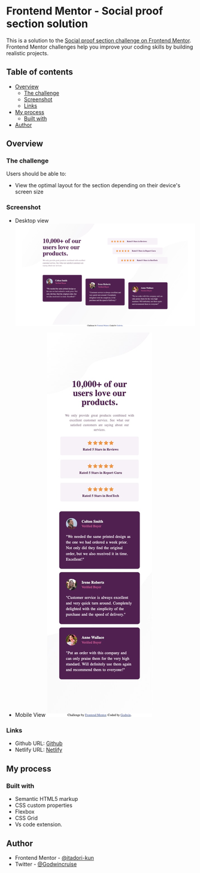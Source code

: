 # Frontend Mentor - Social proof section solution

This is a solution to the [Social proof section challenge on Frontend Mentor](https://www.frontendmentor.io/challenges/social-proof-section-6e0qTv_bA). Frontend Mentor challenges help you improve your coding skills by building realistic projects. 

## Table of contents

- [Overview](#overview)
  - [The challenge](#the-challenge)
  - [Screenshot](#screenshot)
  - [Links](#links)
- [My process](#my-process)
  - [Built with](#built-with)
- [Author](#author)


## Overview

### The challenge

Users should be able to:

- View the optimal layout for the section depending on their device's screen size

### Screenshot
- Desktop view
![](./screenshot/Frontend-Mentor-Social-proof-section-DesktopSc.jpeg)

- Mobile View
![](./screenshot/Frontend-Mentor-Social-proof-section-MobileSc.jpeg)


### Links

- Github URL: [Github](https://github.com/itadori-kun/social-proof-section.git)
- Netlify URL: [Netlify](https://social-proof-section-preview.netlify.app/)

## My process

### Built with

- Semantic HTML5 markup
- CSS custom properties
- Flexbox
- CSS Grid
- Vs code extension.


## Author

- Frontend Mentor - [@itadori-kun](https://www.frontendmentor.io/profile/itadori-kun)
- Twitter - [@Godwincruise](https://www.twitter.com/Godwincruise)
